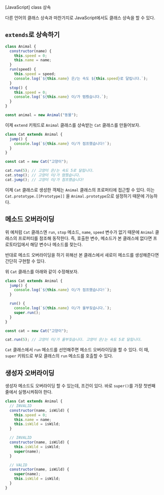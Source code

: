 [JavaScript] class 상속

다른 언어의 클래스 상속과 마찬가지로 JavaScript에서도 클래스 상속을 할 수 있다.

## `extends`로 상속하기

```javascript
class Animal {
  constructor(name) {
    this.speed = 0;
    this.name = name;
  }
  run(speed) {
    this.speed = speed;
    console.log(`${this.name} 은/는 속도 ${this.speed}로 달립니다.`);
  }
  stop() {
    this.speed = 0;
    console.log(`${this.name} 이/가 멈췄습니다.`);
  }
}

const animal = new Animal("동물");
```

이제 `extend` 키워드로 `Animal` 클래스를 상속받는 `Cat` 클래스를 만들어보자.

```javascript
class Cat extends Animal {
  jump() {
    console.log(`${this.name} 이/가 점프했습니다!`);
  }
}

const cat = new Cat("고양이");

cat.run(5); // 고양이 은/는 속도 5로 달립니다.
cat.stop(); // 고양이 이/가 멈췄습니다.
cat.jump(); // 고양이 이/가 점프했습니다!
```

이제 `Cat` 클래스로 생성한 객체는 `Animal` 클래스의 프로퍼티에 접근할 수 있다. 이는 `Cat.prototype.[[Prototype]]` 을 `Animal.prototype`으로 설정하기 때문에 가능하다.

## 메소드 오버라이딩

위 예처럼 `Cat` 클래스엔 `run`, `stop` 메소드, `name`, `speed` 변수가 없기 때문에 `Animal` 클래스의 프로퍼티를 참조해 동작한다. 즉, 호출한 변수, 메소드가 본 클래스에 없다면 프로토타입에서 해당 변수나 메소드를 찾는다.

반대로 메소드 오버라이딩을 하기 위해선 본 클래스에서 새로이 메소드를 생성해준다면 간단히 구현할 수 있다.

위 `Cat` 클래스를 아래와 같이 수정해보자.

```javascript
class Cat extends Animal {
  jump() {
    console.log(`${this.name} 이/가 점프했습니다!`);
  }

  run() {
    console.log(`${this.name} 이/가 울부짖습니다.`);
    super.run();
  }
}

const cat = new Cat("고양이");

cat.run(5); // 고양이 이/가 울부짖습니다. 고양이 은/는 속도 5로 달립니다.
```

`Cat` 클래스에서 `run` 메소드를 선언해주면 메소드 오버라이딩을 할 수 있다. 이 때, `super` 키워드로 부모 클래스의 `run` 메소드를 호출할 수 있다.

## 생성자 오버라이딩

생성자 메소드도 오버라이딩 할 수 있는데, 조건이 있다. 바로 `super()`를 가장 첫번째 줄에서 실행시켜줘야 한다.

```javascript
class Cat extends Animal {
  // INVALID
  constructor(name, isWild) {
    this.speed = 0;
    this.name = name;
    this.isWild = isWild;
  }

  // INVALID
  constructor(name, isWild) {
    this.isWild = isWild;
    super(name);
  }

  // VALID
  constructor(name, isWild) {
    super(name);
    this.isWild = isWild;
  }
}
```
